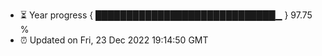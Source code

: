 - ⏳ Year progress { █████████████████████████████▁ } 97.75 %
- ⏰ Updated on Fri, 23 Dec 2022 19:14:50 GMT

